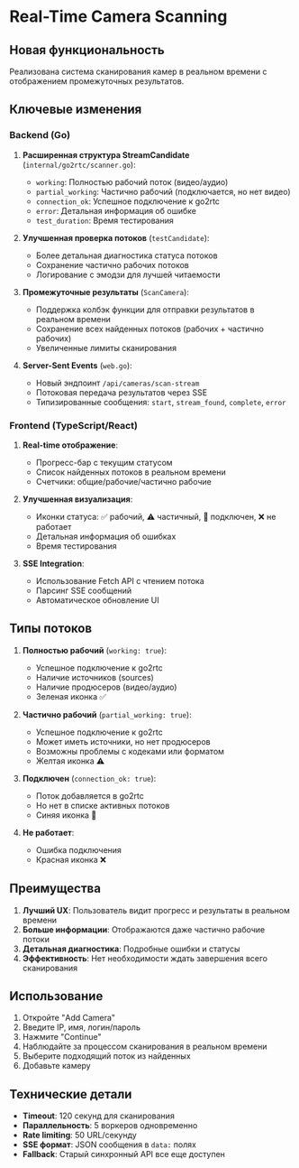 # Real-Time Camera Scanning

## Новая функциональность

Реализована система сканирования камер в реальном времени с отображением промежуточных результатов.

## Ключевые изменения

### Backend (Go)

1. **Расширенная структура StreamCandidate** (`internal/go2rtc/scanner.go`):
   - `working`: Полностью рабочий поток (видео/аудио)
   - `partial_working`: Частично рабочий (подключается, но нет видео)
   - `connection_ok`: Успешное подключение к go2rtc
   - `error`: Детальная информация об ошибке
   - `test_duration`: Время тестирования

2. **Улучшенная проверка потоков** (`testCandidate`):
   - Более детальная диагностика статуса потоков
   - Сохранение частично рабочих потоков
   - Логирование с эмодзи для лучшей читаемости

3. **Промежуточные результаты** (`ScanCamera`):
   - Поддержка колбэк функции для отправки результатов в реальном времени
   - Сохранение всех найденных потоков (рабочих + частично рабочих)
   - Увеличенные лимиты сканирования

4. **Server-Sent Events** (`web.go`):
   - Новый эндпоинт `/api/cameras/scan-stream`
   - Потоковая передача результатов через SSE
   - Типизированные сообщения: `start`, `stream_found`, `complete`, `error`

### Frontend (TypeScript/React)

1. **Real-time отображение**:
   - Прогресс-бар с текущим статусом
   - Список найденных потоков в реальном времени
   - Счетчики: общие/рабочие/частично рабочие

2. **Улучшенная визуализация**:
   - Иконки статуса: ✅ рабочий, ⚠️ частичный, 📶 подключен, ❌ не работает
   - Детальная информация об ошибках
   - Время тестирования

3. **SSE Integration**:
   - Использование Fetch API с чтением потока
   - Парсинг SSE сообщений
   - Автоматическое обновление UI

## Типы потоков

1. **Полностью рабочий** (`working: true`):
   - Успешное подключение к go2rtc
   - Наличие источников (sources)
   - Наличие продюсеров (видео/аудио)
   - Зеленая иконка ✅

2. **Частично рабочий** (`partial_working: true`):
   - Успешное подключение к go2rtc
   - Может иметь источники, но нет продюсеров
   - Возможны проблемы с кодеками или форматом
   - Желтая иконка ⚠️

3. **Подключен** (`connection_ok: true`):
   - Поток добавляется в go2rtc
   - Но нет в списке активных потоков
   - Синяя иконка 📶

4. **Не работает**:
   - Ошибка подключения
   - Красная иконка ❌

## Преимущества

1. **Лучший UX**: Пользователь видит прогресс и результаты в реальном времени
2. **Больше информации**: Отображаются даже частично рабочие потоки
3. **Детальная диагностика**: Подробные ошибки и статусы
4. **Эффективность**: Нет необходимости ждать завершения всего сканирования

## Использование

1. Откройте "Add Camera"
2. Введите IP, имя, логин/пароль
3. Нажмите "Continue"
4. Наблюдайте за процессом сканирования в реальном времени
5. Выберите подходящий поток из найденных
6. Добавьте камеру

## Технические детали

- **Timeout**: 120 секунд для сканирования
- **Параллельность**: 5 воркеров одновременно
- **Rate limiting**: 50 URL/секунду
- **SSE формат**: JSON сообщения в `data:` полях
- **Fallback**: Старый синхронный API все еще доступен 